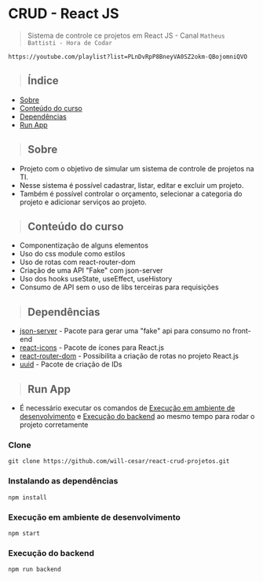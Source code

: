 # CRUD - React JS

> Sistema de controle ce projetos em React JS - Canal `Matheus Battisti - Hora de Codar`

```
https://youtube.com/playlist?list=PLnDvRpP8BneyVA0SZ2okm-QBojomniQVO
```
> ## Índice

- [Sobre](#sobre)
- [Conteúdo do curso](#conteudo-do-curso)
- [Dependências](#dependencias)
- [Run App](#run-app)

> ## <a name="sobre"></a> Sobre

- Projeto com o objetivo de simular um sistema de controle de projetos na TI. 
- Nesse sistema é possível cadastrar, listar, editar e excluir um projeto.
- Também é possível controlar o orçamento, selecionar a categoria do projeto e adicionar serviços ao projeto.

> ## <a name="conteudo-do-curso"></a> Conteúdo do curso

- Componentização de alguns elementos
- Uso do css module como estilos
- Uso de rotas com react-router-dom
- Criação de uma API "Fake" com json-server
- Uso dos hooks useState, useEffect, useHistory
- Consumo de API sem o uso de libs terceiras para requisições

> ## <a name="dependencias"></a> Dependências
- [json-server](https://www.npmjs.com/package/json-server) - Pacote para gerar uma "fake" api para consumo no front-end 
- [react-icons](https://www.npmjs.com/package/react-icons) - Pacote de ícones para React.js
- [react-router-dom](https://www.npmjs.com/package/react-router-dom) - Possibilita a criação de rotas no projeto React.js
- [uuid](https://www.npmjs.com/package/uuid) - Pacote de criação de IDs

> ## <a name="run-app"></a> Run App

- É necessário executar os comandos de [Execução em ambiente de desenvolvimento](#execucao-dev) e [Execução do backend](#execucao-backend) ao mesmo tempo para rodar o projeto corretamente

### Clone

```
git clone https://github.com/will-cesar/react-crud-projetos.git
```

### Instalando as dependências

```
npm install
```

### <a name="execucao-dev"></a> Execução em ambiente de desenvolvimento

```
npm start
```

### <a name="execucao-backend"></a> Execução do backend

```
npm run backend
```